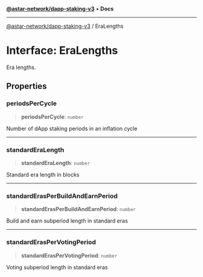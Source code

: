 [**@astar-network/dapp-staking-v3**](../README.md) • **Docs**

***

[@astar-network/dapp-staking-v3](../globals.md) / EraLengths

# Interface: EraLengths

Era lengths.

## Properties

### periodsPerCycle

> **periodsPerCycle**: `number`

Number of dApp staking periods in an inflation cycle

***

### standardEraLength

> **standardEraLength**: `number`

Standard era length in blocks

***

### standardErasPerBuildAndEarnPeriod

> **standardErasPerBuildAndEarnPeriod**: `number`

Build and earn subperiod length in standard eras

***

### standardErasPerVotingPeriod

> **standardErasPerVotingPeriod**: `number`

Voting subperiod length in standard eras
